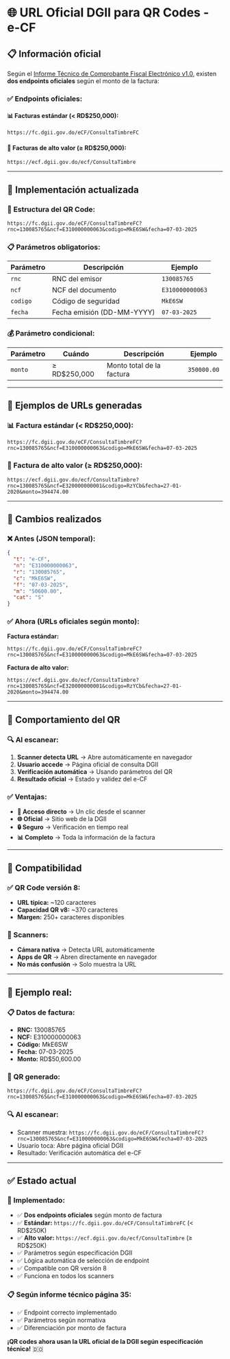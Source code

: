 # 🌐 URL Oficial DGII para QR Codes - e-CF

## 📋 **Información oficial**

Según el [Informe Técnico de Comprobante Fiscal Electrónico v1.0](https://felwiki.thefactoryhka.com.do/lib/exe/fetch.php?media=informe_tecnico_e-cf_v1.0.pdf), existen **dos endpoints oficiales** según el monto de la factura:

### **✅ Endpoints oficiales:**

#### **📊 Facturas estándar (< RD$250,000):**

```
https://fc.dgii.gov.do/eCF/ConsultaTimbreFC
```

#### **💎 Facturas de alto valor (≥ RD$250,000):**

```
https://ecf.dgii.gov.do/ecf/ConsultaTimbre
```

---

## 🔧 **Implementación actualizada**

### **📱 Estructura del QR Code:**

```
https://fc.dgii.gov.do/eCF/ConsultaTimbreFC?rnc=130085765&ncf=E310000000063&codigo=MkE6SW&fecha=07-03-2025
```

### **📋 Parámetros obligatorios:**

| **Parámetro** | **Descripción**            | **Ejemplo**     |
| ------------- | -------------------------- | --------------- |
| `rnc`         | RNC del emisor             | `130085765`     |
| `ncf`         | NCF del documento          | `E310000000063` |
| `codigo`      | Código de seguridad        | `MkE6SW`        |
| `fecha`       | Fecha emisión (DD-MM-YYYY) | `07-03-2025`    |

### **💰 Parámetro condicional:**

| **Parámetro** | **Cuándo**   | **Descripción**           | **Ejemplo** |
| ------------- | ------------ | ------------------------- | ----------- |
| `monto`       | ≥ RD$250,000 | Monto total de la factura | `350000.00` |

---

## 🎯 **Ejemplos de URLs generadas**

### **📊 Factura estándar (< RD$250,000):**

```
https://fc.dgii.gov.do/eCF/ConsultaTimbreFC?rnc=130085765&ncf=E310000000063&codigo=MkE6SW&fecha=07-03-2025
```

### **💎 Factura de alto valor (≥ RD$250,000):**

```
https://ecf.dgii.gov.do/ecf/ConsultaTimbre?rnc=130085765&ncf=E320000000001&codigo=RzYCb&fecha=27-01-2020&monto=394474.00
```

---

## 🔄 **Cambios realizados**

### **❌ Antes (JSON temporal):**

```json
{
  "t": "e-CF",
  "n": "E310000000063",
  "r": "130085765",
  "c": "MkE6SW",
  "f": "07-03-2025",
  "m": "50600.00",
  "cat": "S"
}
```

### **✅ Ahora (URLs oficiales según monto):**

**Factura estándar:**

```
https://fc.dgii.gov.do/eCF/ConsultaTimbreFC?rnc=130085765&ncf=E310000000063&codigo=MkE6SW&fecha=07-03-2025
```

**Factura de alto valor:**

```
https://ecf.dgii.gov.do/ecf/ConsultaTimbre?rnc=130085765&ncf=E320000000001&codigo=RzYCb&fecha=27-01-2020&monto=394474.00
```

---

## 📱 **Comportamiento del QR**

### **🔍 Al escanear:**

1. **Scanner detecta URL** → Abre automáticamente en navegador
2. **Usuario accede** → Página oficial de consulta DGII
3. **Verificación automática** → Usando parámetros del QR
4. **Resultado oficial** → Estado y validez del e-CF

### **✅ Ventajas:**

- **📱 Acceso directo** → Un clic desde el scanner
- **🌐 Oficial** → Sitio web de la DGII
- **🔒 Seguro** → Verificación en tiempo real
- **📊 Completo** → Toda la información de la factura

---

## 🎯 **Compatibilidad**

### **✅ QR Code versión 8:**

- **URL típica:** ~120 caracteres
- **Capacidad QR v8:** ~370 caracteres
- **Margen:** 250+ caracteres disponibles

### **📱 Scanners:**

- **Cámara nativa** → Detecta URL automáticamente
- **Apps de QR** → Abren directamente en navegador
- **No más confusión** → Solo muestra la URL

---

## 🚀 **Ejemplo real:**

### **📋 Datos de factura:**

- **RNC:** 130085765
- **NCF:** E310000000063
- **Código:** MkE6SW
- **Fecha:** 07-03-2025
- **Monto:** RD$50,600.00

### **📱 QR generado:**

```
https://fc.dgii.gov.do/eCF/ConsultaTimbreFC?rnc=130085765&ncf=E310000000063&codigo=MkE6SW&fecha=07-03-2025
```

### **🔍 Al escanear:**

- Scanner muestra: `https://fc.dgii.gov.do/eCF/ConsultaTimbreFC?rnc=130085765&ncf=E310000000063&codigo=MkE6SW&fecha=07-03-2025`
- Usuario toca: Abre página oficial DGII
- Resultado: Verificación automática del e-CF

---

## ✅ **Estado actual**

### **🎉 Implementado:**

- ✅ **Dos endpoints oficiales** según monto de factura
- ✅ **Estándar:** `https://fc.dgii.gov.do/eCF/ConsultaTimbreFC` (< RD$250K)
- ✅ **Alto valor:** `https://ecf.dgii.gov.do/ecf/ConsultaTimbre` (≥ RD$250K)
- ✅ Parámetros según especificación DGII
- ✅ Lógica automática de selección de endpoint
- ✅ Compatible con QR versión 8
- ✅ Funciona en todos los scanners

### **📋 Según informe técnico página 35:**

- ✅ Endpoint correcto implementado
- ✅ Parámetros según normativa
- ✅ Diferenciación por monto de factura

**¡QR codes ahora usan la URL oficial de la DGII según especificación técnica!** 🇩🇴
